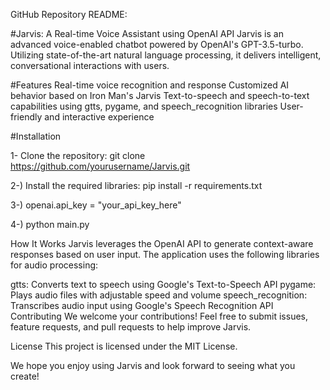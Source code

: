 GitHub Repository README:

#Jarvis: A Real-time Voice Assistant using OpenAI API
Jarvis is an advanced voice-enabled chatbot powered by OpenAI's GPT-3.5-turbo. Utilizing state-of-the-art natural language processing, it delivers intelligent, conversational interactions with users.

#Features
Real-time voice recognition and response
Customized AI behavior based on Iron Man's Jarvis
Text-to-speech and speech-to-text capabilities using gtts, pygame, and speech_recognition libraries
User-friendly and interactive experience



#Installation

1- Clone the repository: git clone https://github.com/yourusername/Jarvis.git 

2-) Install the required libraries: pip install -r requirements.txt 

3-) openai.api_key = "your_api_key_here" 

4-) python main.py



How It Works
Jarvis leverages the OpenAI API to generate context-aware responses based on user input. The application uses the following libraries for audio processing:

gtts: Converts text to speech using Google's Text-to-Speech API
pygame: Plays audio files with adjustable speed and volume
speech_recognition: Transcribes audio input using Google's Speech Recognition API
Contributing
We welcome your contributions! Feel free to submit issues, feature requests, and pull requests to help improve Jarvis.

License
This project is licensed under the MIT License.

We hope you enjoy using Jarvis and look forward to seeing what you create!
